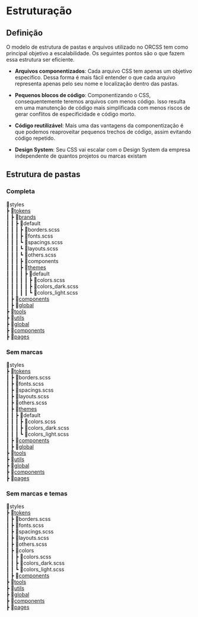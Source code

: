 # Estruturação

## Definição
O modelo de estrutura de pastas e arquivos utilizado no ORCSS tem como principal objetivo a escalabilidade. Os seguintes pontos são o que fazem essa estrutura ser eficiente.

* **Arquivos componentizados**: Cada arquivo CSS tem apenas um objetivo especifico. Dessa forma é mais fácil entender o que cada arquivo representa apenas pelo seu nome e localização dentro das pastas.

* **Pequenos blocos de código**: Componentizando o CSS, consequentemente teremos arquivos com menos código. Isso resulta em uma manutenção de código mais simplificada com menos riscos de gerar conflitos de especificidade e código morto.
  
* **Código reutilizável**: Mais uma das vantagens da componentização é que podemos reaproveitar pequenos trechos de código, assim evitando código repetido.

* **Design System**: Seu CSS vai escalar com o Design System da empresa independente de quantos projetos ou marcas existam

## Estrutura de pastas

### Completa

📂styles\
 ┣ 📂[tokens](tokens.md)\
 ┃ ┣ 📂[brands](tokens#brands)\
 ┃ ┃ ┣ 📂default\
 ┃ ┃ ┃ ┣ 📜borders.scss\
 ┃ ┃ ┃ ┣ 📜fonts.scss\
 ┃ ┃ ┃ ┗ 📜spacings.scss\
 ┃ ┃ ┃ ┗ 📜layouts.scss\
 ┃ ┃ ┃ ┗ 📜others.scss\
 ┃ ┃ ┃ ┣ 📁components\
 ┃ ┃ ┃ ┣ 📂[themes](tokens#themes)\
 ┃ ┃ ┃ ┃ ┣ 📂default\
 ┃ ┃ ┃ ┃ ┃ ┣ 📜colors.scss\
 ┃ ┃ ┃ ┃ ┃ ┣ 📜colors_dark.scss\
 ┃ ┃ ┃ ┃ ┃ ┗ 📜colors_light.scss\
 ┃ ┣ 📂[components](tokens#components)\
 ┃ ┣ 📂[global](tokens#global)\
 ┣ 📂[tools](tools.md)\
 ┣ 📂[utils](utils.md)\
 ┣ 📂[global](global.md)\
 ┣ 📂[components](components.md)\
 ┣ 📂[pages](pages.md)

### Sem marcas
 📂styles\
 ┣ 📂[tokens](tokens.md)\
 ┃ ┣ 📜borders.scss\
 ┃ ┣ 📜fonts.scss\
 ┃ ┣ 📜spacings.scss\
 ┃ ┣ 📜layouts.scss\
 ┃ ┣ 📜others.scss\
 ┃ ┣ 📂[themes](tokens#themes)\
 ┃ ┃ ┣ 📂default\
 ┃ ┃ ┃ ┣ 📜colors.scss\
 ┃ ┃ ┃ ┣ 📜colors_dark.scss\
 ┃ ┃ ┃ ┗ 📜colors_light.scss\
 ┃ ┣ 📂[components](tokens#components)\
 ┃ ┣ 📂[global](tokens#global)\
 ┣ 📂[tools](tools.md)\
 ┣ 📂[utils](utils.md)\
 ┣ 📂[global](global.md)\
 ┣ 📂[components](components.md)\
 ┣ 📂[pages](pages.md)

 ### Sem marcas e temas
 📂styles\
 ┣ 📂[tokens](tokens.md)\
 ┃ ┣ 📜borders.scss\
 ┃ ┣ 📜fonts.scss\
 ┃ ┣ 📜spacings.scss\
 ┃ ┣ 📜layouts.scss\
 ┃ ┣ 📜others.scss\
 ┃ ┣ 📂colors\
 ┃ ┃ ┣ 📜colors.scss\
 ┃ ┃ ┣ 📜colors_dark.scss\
 ┃ ┃ ┗ 📜colors_light.scss\
 ┃ ┣ 📂[components](tokens#components)\
 ┣ 📂[tools](tools.md)\
 ┣ 📂[utils](utils.md)\
 ┣ 📂[global](global.md)\
 ┣ 📂[components](components.md)\
 ┣ 📂[pages](pages.md)